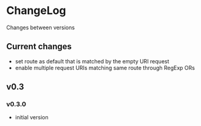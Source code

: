 # ChangeLog

Changes between versions

## Current changes

* set route as default that is matched by the empty URI request
* enable multiple request URIs matching same route through RegExp ORs

## v0.3

### v0.3.0

* initial version
